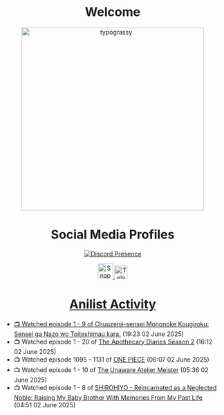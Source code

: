 <div align="center">

# Welcome
<a href="https://github.com/kawarimidoll/typograssy">
    <img alt="typograssy" src="https://typograssy.deno.dev/api?text=%E3%82%88%E3%81%86%E3%81%93%E3%81%9D%E3%81%BF%E3%81%AA%E3%81%95%E3%82%93%20-%20Sheby--&&l0=none&l1=82d9d0&l2=027353&l3=038c4c&l4=01402e&bg=none&frame=none&speed=100&comment=" width="421.99">
</a>

</div>

<div align="center">

# Social Media Profiles

[![Discord Presence](https://lanyard.cnrad.dev/api/612532963938271232)](https://discord.com/users/612532963938271232)


<a href="https://www.snapchat.com/add/a.sheby" title="Snapchat Profile">
    <img src="https://www.freepnglogos.com/uploads/snapchat-logo-png-0.png" width="35" alt="Snapchat Logo" />


<a href="https://t.me/ASheby" title="Telegram Profile">
    <img src="https://www.freepnglogos.com/uploads/telegram-logo-png-0.png" width="30" alt="Telegram Logo" />


</div>

<div align="center">

# Anilist Activity

</div>

<!-- ANILIST_ACTIVITY:start -->

-   📺 Watched episode 1 - 9 of [Chuuzenji-sensei Mononoke Kougiroku: Sensei ga Nazo wo Toiteshimau kara.](https://anilist.co/anime/182419) (19:23 02 June 2025)
-   📺 Watched episode 1 - 20 of [The Apothecary Diaries Season 2](https://anilist.co/anime/176301) (16:12 02 June 2025)
-   📺 Watched episode 1095 - 1131 of [ONE PIECE](https://anilist.co/anime/21) (06:07 02 June 2025)
-   📺 Watched episode 1 - 10 of [The Unaware Atelier Meister](https://anilist.co/anime/183133) (05:36 02 June 2025)
-   📺 Watched episode 1 - 8 of [SHIROHIYO - Reincarnated as a Neglected Noble: Raising My Baby Brother With Memories From My Past Life](https://anilist.co/anime/179541) (04:51 02 June 2025)

<!-- ANILIST_ACTIVITY:end -->
